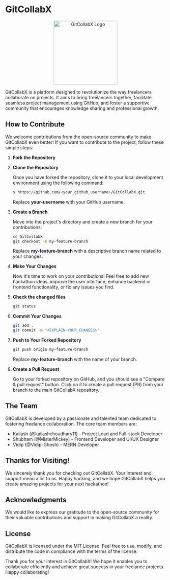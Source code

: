 # GitCollabX

<p align="center">
    <img src="https://github.com/PekaVengers/GitCollabX/assets/91741581/58c93169-701f-4c2b-910a-725750e24f73" alt="GitCollabX Logo" width="200" height="200">
</p>

GitCollabX is a platform designed to revolutionize the way freelancers collaborate on projects. It aims to bring freelancers together, facilitate seamless project management using GitHub, and foster a supportive community that encourages knowledge sharing and professional growth.

## How to Contribute

We welcome contributions from the open-source community to make GitCollabX even better! If you want to contribute to the project, follow these simple steps:

1. **Fork the Repository**

2. **Clone the Repository**

   Once you have forked the repository, clone it to your local development environment using the following command:

   ```sh
   $ https://github.com/<your_github_username>/GitCollabX.git
   ```

   Replace **your-username** with your GitHub username.

3. **Create a Branch**

   Move into the project's directory and create a new branch for your contributions:

   ```sh
   cd GitCollabX
   git checkout -b my-feature-branch
   ```

   Replace **my-feature-branch** with a descriptive branch name related to your changes.

4. **Make Your Changes**

   Now it's time to work on your contributions! Feel free to add new hackathon ideas, improve the user interface, enhance backend or frontend functionality, or fix any issues you find.

5. **Check the changed files**

   ```sh
   git status
   ```

6. **Commit Your Changes**

   ```sh
   git add .
   git commit -m "<EXPLAIN-YOUR_CHANGES>"
   ```

7. **Push to Your Forked Repository**

   ```sh
   git push origin my-feature-branch
   ```

   Replace **my-feature-branch** with the name of your branch.

8. **Create a Pull Request**

   Go to your forked repository on GitHub, and you should see a "Compare & pull request" button. Click on it to create a pull request (PR) from your branch to the main GitCollabX repository.

## The Team

GitCollabX is developed by a passionate and talented team dedicated to fostering freelance collaboration. The core team members are:

- Kailash (@kailashchoudhary11) - Project Lead and Full-stack Developer
- Shubham (@MisterMickey) - Frontend Developer and UI/UX Designer
- Vidip (@Vidip-Ghosh) - MERN Developer

## Thanks for Visiting!

We sincerely thank you for checking out GitCollabX. Your interest and support mean a lot to us. Happy hacking, and we hope GitCollabX helps you create amazing projects for your next hackathon!

## Acknowledgments

We would like to express our gratitude to the open-source community for their valuable contributions and support in making GitCollabX a reality.

## License

GitCollabX is licensed under the MIT License. Feel free to use, modify, and distribute the code in compliance with the terms of the license.

Thank you for your interest in GitCollabX! We hope it enables you to collaborate efficiently and achieve great success in your freelance projects. Happy collaborating!
